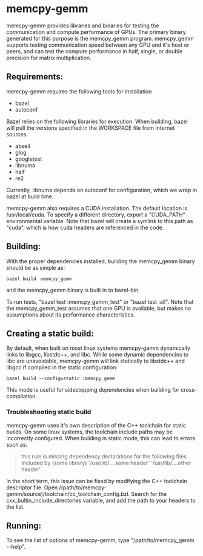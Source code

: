 # memcpy-gemm

memcpy-gemm provides libraries and binaries for testing the communication
and compute performance of GPUs. The primary binary generated for this purpose
is the memcpy_gemm program. memcpy_gemm supports testing communication speed
between any GPU and it's host or peers, and can test the compute
performance in half, single, or double precision for matrix multiplication.

## Requirements:
memcpy-gemm requires the following tools for installation
* bazel
* autoconf

Bazel relies on the following libraries for execution. When building, bazel
will pull the versions specified in the WORKSPACE file from internet sources.
* abseil
* glog
* googletest
* libnuma
* half
* re2

Currently, libnuma depends on autoconf for configuration, which we wrap in bazel
at build time.

memcpy-gemm also requires a CUDA installation. The default location is
/usr/local/cuda. To specify a different directory, export a "CUDA_PATH"
environmental variable. Note that bazel will create a symlink to this path
as "cuda", which is how cuda headers are referenced in the code.

## Building:
With the proper dependencies installed, building the memcpy_gemm binary
should be as simple as:

`bazel build :memcpy_gemm`

and the memcpy_gemm binary is built in to bazel-bin

To run tests, "bazel test :memcpy_gemm_test" or "bazel test :all". Note that
the memcpy_gemm_test assumes that one GPU is available, but makes no assumptions
about its performance characteristics.

## Creating a static build:
By default, when built on most linux systems memcpy-gemm dynamically links to
libgcc, libstdc++, and libc. While some dynamic dependencies to libc are unavoidable,
memcpy-gemm will link statically to libstdc++ and libgcc if compiled in the static configuration:

`bazel build --config=static :memcpy_gemm`

This mode is useful for sidestepping dependencies when building for cross-compilation.

### Troubleshooting static build
memcpy-gemm uses it's own description of the C++ toolchain for static builds. On some linux systems,
the toolchain include paths may be incorrectly configured. When building in static mode, this can
lead to errors such as:

> this rule is missing dependency declarations for the following files included by (some library)
> '/usr/lib/....some header'
> '/usr/lib/....other header'

In the short term, this issue can be fixed by modifying the C++ toolchain descriptor file.
Open /(path/to/memcpy-gemm/source)/toolchain/cc_toolchain_config.bzl. Search for the
cxx_bultin_include_directories variable, and add the path to your headers to the list.

## Running:
To see the list of options of memcpy-gemm, type "/path/to/memcpy_gemm --help".